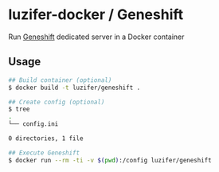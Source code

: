 # luzifer-docker / Geneshift

Run [Geneshift](https://www.geneshift.net) dedicated server in a Docker container

## Usage

```bash
## Build container (optional)
$ docker build -t luzifer/geneshift .

## Create config (optional)
$ tree
.
└── config.ini

0 directories, 1 file

## Execute Geneshift
$ docker run --rm -ti -v $(pwd):/config luzifer/geneshift
```
